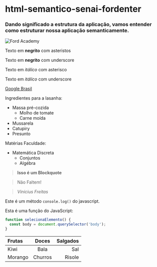 # html-semantico-senai-fordenter
### Dando significado a estrutura da aplicação, vamos entender como estruturar nossa aplicação semanticamente.

![Ford Academy](https://i.ytimg.com/vi/99N6q1nwK7M/maxresdefault.jpg)

Texto em **negrito** com asteristos

Texto em __negrito__ com underscore

Texto em *itálico* com asterisco

Texto em _itálico_ com underscore

[Google Brasil](https://www.google.com.br/)

 Ingredientes para a lasanha:
 * Massa pré-cozida
   * Molho de tomate
   * Carne moída
 * Mussarela
 * Catupiry
 * Presunto

Matérias Faculdade:
* Matemática Discreta
    * Conjuntos
    * Algébra

> **Isso é um Blockquote** <br>

> Não Faltem!<br>

> _Vinicius Freitas_

Este é um método `console.log()` do javascript.

Esta é uma função do JavaScript:

```javascript
function selecionaElemento() {
  const body = document.querySelector('body');
}
```

Frutas | Doces  | Salgados
:----- | :----: | ------:
Kiwi   | Bala   | Sal
Morango| Churros| Risole

